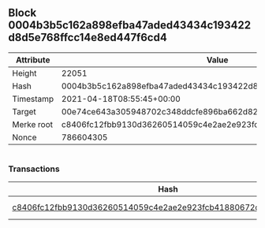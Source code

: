 ## Block 0004b3b5c162a898efba47aded43434c193422d8d5e768ffcc14e8ed447f6cd4

Attribute | Value
--- | ---
Height | 22051
Hash | 0004b3b5c162a898efba47aded43434c193422d8d5e768ffcc14e8ed447f6cd4
Timestamp | 2021-04-18T08:55:45+00:00
Target | 00e74ce643a305948702c348ddcfe896ba662d82c1a228faf4ad12250f07334e
Merke root | c8406fc12fbb9130d36260514059c4e2ae2e923fcb41880672d0d42070064f24
Nonce | 786604305

```

```

### Transactions

Hash | Amount
--- | ---
[c8406fc12fbb9130d36260514059c4e2ae2e923fcb41880672d0d42070064f24](c8406fc12fbb9130d36260514059c4e2ae2e923fcb41880672d0d42070064f24.md) | 10.00000000 SKEPTI 
